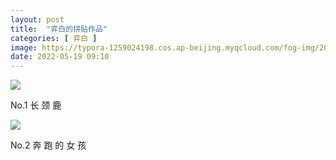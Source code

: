 ```yaml
---
layout: post
title:  "弈白的拼贴作品"
categories: [ 弈白 ]
image: https://typora-1259024198.cos.ap-beijing.myqcloud.com/fog-img/2022-05-19-2-post.jpeg
date: 2022-05-19 09:10
---
```


<div class="img">
   <img src="https://typora-1259024198.cos.ap-beijing.myqcloud.com/fog-img/2022-05-19-1.jpeg">
   <p>No.1 长 颈 鹿</p>
</div>

<div class="img">
   <img src="https://typora-1259024198.cos.ap-beijing.myqcloud.com/fog-img/2022-05-19-2.jpeg">
   <p>No.2 奔 跑 的 女 孩</p>
</div>

